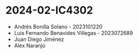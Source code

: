 # 2024-02-IC4302

* Andrés Bonilla Solano - 2023101220
* Luis Fernando Benavides Villegas - 2023072689
* Juan Diego Jiménez 
* Alex Naranjo
